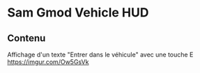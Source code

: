 # Sam Gmod Vehicle HUD

## Contenu

  Affichage d'un texte "Entrer dans le véhicule" avec une touche E
  https://imgur.com/Ow5GsVk
